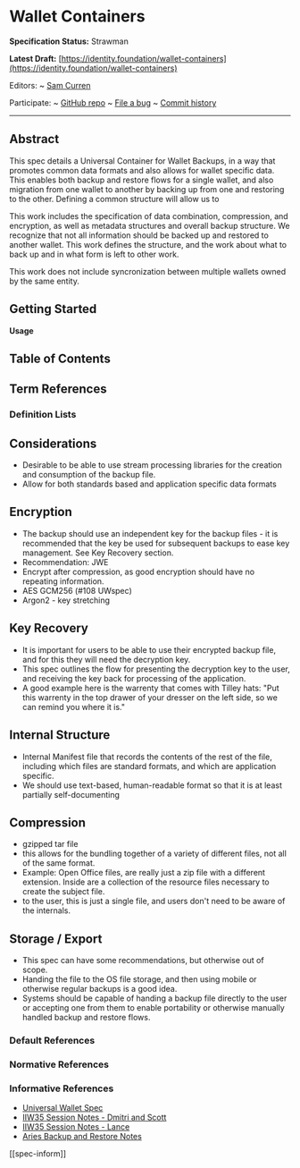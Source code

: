 Wallet Containers
==================

**Specification Status:** Strawman

**Latest Draft:**
  [https://identity.foundation/wallet-containers](https://identity.foundation/wallet-containers)

Editors:
~ [Sam Curren](https://www.linkedin.com/in/samcurren)

Participate:
~ [GitHub repo](https://github.com/decentralized-identity/wallet-containers)
~ [File a bug](https://github.com/decentralized-identity/wallet-containers/issues)
~ [Commit history](https://github.com/decentralized-identity/wallet-containers/commits/main)

------------------------------------

## Abstract

This spec details a Universal Container for Wallet Backups, in a way that promotes common data formats and also allows for wallet specific data. This enables both backup and restore flows for a single wallet, and also migration from one wallet to another by backing up from one and restoring to the other. Defining a common structure will allow us to 

This work includes the specification of data combination, compression, and encryption, as well as metadata structures and overall backup structure. We recognize that not all information should be backed up and restored to another wallet. This work defines the structure, and the work about what to back up and in what form is left to other work.

This work does not include syncronization between multiple wallets owned by the same entity.


## Getting Started


**Usage**

## Table of Contents


## Term References

### Definition Lists


## Considerations
- Desirable to be able to use stream processing libraries for the creation and consumption of the backup file.
- Allow for both standards based and application specific data formats


## Encryption
- The backup should use an independent key for the backup files - it is recommended that the key be used for subsequent backups to ease key management. See Key Recovery section.
- Recommendation: JWE
- Encrypt after compression, as good encryption should have no repeating information.
- AES GCM256 (#108 UWspec)
- Argon2 - key stretching


## Key Recovery
- It is important for users to be able to use their encrypted backup file, and for this they will need the decryption key.
- This spec outlines the flow for presenting the decryption key to the user, and receiving the key back for processing of the application.
- A good example here is the warrenty that comes with Tilley hats: "Put this warrenty in the top drawer of your dresser on the left side, so we can remind you where it is."


## Internal Structure
- Internal Manifest file that records the contents of the rest of the file, including which files are standard formats, and which are application specific.
- We should use text-based, human-readable format so that it is at least partially self-documenting


## Compression
- gzipped tar file
- this allows for the bundling together of a variety of different files, not all of the same format.
- Example: Open Office files, are really just a zip file with a different extension. Inside are a collection of the resource files necessary to create the subject file.
- to the user, this is just a single file, and users don't need to be aware of the internals.

## Storage / Export
- This spec can have some recommendations, but otherwise out of scope.
- Handing the file to the OS file storage, and then using mobile or otherwise regular backups is a good idea.
- Systems should be capable of handing a backup file directly to the user or accepting one from them to enable portability or otherwise manually handled backup and restore flows.

### Default References


### Normative References


### Informative References

- [Universal Wallet Spec](https://w3c-ccg.github.io/universal-wallet-interop-spec/#locked-wallet)
- [IIW35 Session Notes - Dmitri and Scott](https://docs.google.com/document/d/1XkhDU-vD3urmKwCPZt-G9Vnuu3ZcZ56LlRmRUdUvSXc/edit)
- [IIW35 Session Notes - Lance](https://hackmd.io/@_NzO6WTHQNqQ7DdYbcc2RQ/rkubge4Is)
- [Aries Backup and Restore Notes](https://hackmd.io/eJbWrh7BSiaJXkP-p0Q5mg)


[[spec-inform]]
